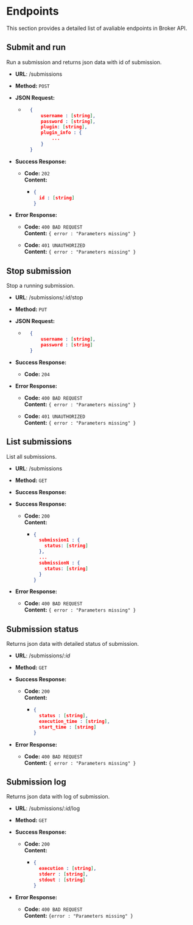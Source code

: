 #  Endpoints

This section provides a detailed list of avaliable endpoints in Broker API.

## Submit and run
  Run a submission and returns json data with id of submission.

* **URL**: /submissions
* **Method:** `POST`

* **JSON Request:**
	* ```json
		{
			username : [string],
			password : [string],
			plugin: [string],
			plugin_info : {
				...
			}
		}
	  ```
* **Success Response:**
  * **Code:** `202` <br /> **Content:** 
	  * ```json
		{
		  id : [string]
		}
		```
		
* **Error Response:**
  * **Code:** `400 BAD REQUEST` <br /> **Content:** ``` { error : "Parameters missing" } ```

  * **Code:** `401 UNAUTHORIZED` <br /> **Content:** ```{ error : "Parameters missing" } ```


## Stop submission
  Stop a running submission.

* **URL**: /submissions/*:id*/stop
* **Method:** `PUT`

* **JSON Request:**
	* ```json
		{
			username : [string],
			password : [string]
		}
	  ```
* **Success Response:**
  * **Code:** `204` <br />
		
* **Error Response:**
  * **Code:** `400 BAD REQUEST` <br /> **Content:** ``` { error : "Parameters missing" } ```

  * **Code:** `401 UNAUTHORIZED` <br /> **Content:** ```{ error : "Parameters missing" } ```

## List submissions
  List all submissions.

* **URL**: /submissions
* **Method:** `GET`
* **Success Response:**
* **Success Response:**
  * **Code:** `200` <br /> **Content:** 
	  * ```json
		{
		  submission1 : {
		    status: [string]
		  },
     	  ...
		  submissionN : {
		    status: [string]
		  }		 
		}
		```
		
* **Error Response:**
  * **Code:** `400 BAD REQUEST` <br /> **Content:** ``` { error : "Parameters missing" } ```

## Submission status
  Returns json data with detailed status of submission.

* **URL**: /submissions/*:id*
* **Method:** `GET`
* **Success Response:**
  * **Code:** `200` <br /> **Content:** 
	  * ```json
		{
		  status : [string],
		  execution_time : [string],
		  start_time : [string]
		}
		```
		
* **Error Response:**
  * **Code:** `400 BAD REQUEST` <br /> **Content:** ``` { error : "Parameters missing" } ```

## Submission log
  Returns json data with log of submission.

* **URL**: /submissions/*:id*/log
* **Method:** `GET`
* **Success Response:**
  * **Code:** `200` <br /> **Content:** 
	  * ```json
		{
		  execution : [string],
  		  stderr : [string],
  		  stdout : [string]
		}
		```
		
* **Error Response:**
  * **Code:** `400 BAD REQUEST` <br /> **Content:** ``` {error : "Parameters missing" } ```
